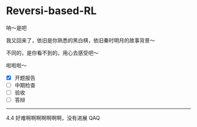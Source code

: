 # Reversi-based-RL

呐～是吧

我又回来了，依旧是你熟悉的黑白棋，依旧秦时明月的故事背景～

不同的，是你看不到的，用心去感受吧～

啦啦啦～

- [x] 开题报告
- [ ] 中期检查
- [ ] 验收
- [ ] 答辩

---

4.4 好难啊啊啊啊啊啊啊，没有进展 QAQ
